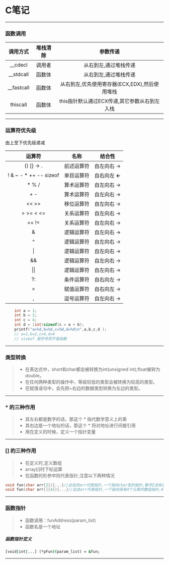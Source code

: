 # C笔记
----------
### 函数调用 ###
|   调用方式    |   堆栈清除    |   参数传递        |
|:------------:|:------------:|:-----------------:|
|   __cdecl    |    调用者     |从右到左,通过堆栈传递|
|   __stdcall  |    函数体     |从右到左,通过堆栈传递|
|   __fastcall |    函数体     |从右到左,优先使用寄存器(ECX,EDX),然后使用堆栈|
|   thiscall   |    函数体     |this指针默认通过ECX传递,其它参数从右到左入栈|


----------
### 运算符优先级 ###
由上至下优先级递减

|运算符     |名称       |结合性    |
|:---------:|:---------:|:------------:|
|() [] -> . |前述运算符 |自左向右 ->   |
|! & ~ - * ++ -- sizeof|单目运算符 |自右向左  **<-** |
| * % /    |算术运算符 |自左向右 ->   |
| + -      |算术运算符 |自左向右 ->   |
| <<  >>    |移位运算符 |自左向右 ->   |
| \> \>= < <=|关系运算符 |自左向右 ->   |
|  == !=    |关系运算符 |自左向右 ->   |
|  &        |逻辑运算符 |自左向右 ->   |
|  ^        |逻辑运算符 |自左向右 ->   |
|  \|       |逻辑运算符 |自左向右 ->   |
|  &&       |逻辑运算符 |自左向右 ->   |
|  \|\|     |逻辑运算符 |自左向右 ->   |
|  ?:       |条件运算符 |自右向左 ->   |
|  =        |赋值运算符 |自右向左 ->   |
|  ,        |逗号运算符 |自左向右 ->   |


```C
    int a = 1;
    int b = 2;
    int c = 4;
    int d = (int)sizeof(c = a + b);
    printf("a=%d,b=%d,c=%d,d=%d\n",a,b,c,d );
    // a=1,b=2,c=4,d=4
    // sizeof 是符号而不是函数
```

----------
### 类型转换 ###
> * 在表达式中，short和char都会被转换为int(unsigned int);float被转为double。
> * 在任何两种类型的操作中，等级较低的类型会被转换为较高的类型。
> * 在赋值语句中，会先把=右边的数据类型转换为左边的类型。

----
### * 的三种作用
>* 其左右都是数字的话，那这个 * 指代数学意义上的乘
>* 其右边是一个地址的话，那这个 * 将对地址进行间接引用
>* 用在定义的时候，定义一个指针变量
---
### [] 的三种作用
>* 在定义时,定义数组
>* array[i]时下标运算
>* 在函数的形参中则代表指针,注意以下两种情况
```C
void fun(char arr[2]){...}//此处的arr代表指针,一个指向char型的指针,数字2没有实际意义.
void fun(char arr[][4]){...}//此处arr代表指针,一个指向具有4个元素的数组指针,4不能省略.
```
---
### 函数指针
>* 函数调用：funAddress(param_list)
>* 函数名是一个地址
##### 函数指针定义
```cmd
[void|int|...] (*pFun)(param_list) = &fun;
```
----
